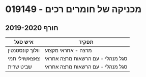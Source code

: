 # 019149 - מכניקה של חומרים רכים

## חורף 2019-2020

| איש סגל | תפקיד |
| ---- | ---- |
| וולוך קונסטנטין | מרצה - אחראי מקצוע |
| צאצאשוילי תמי | סגל מנהלי - עם הרשאות מרצה אחראי |
| שביט שרית | סגל מנהלי - עם הרשאות מרצה אחראי |

